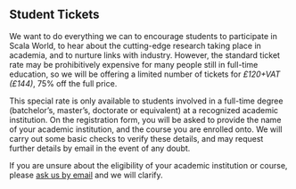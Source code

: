 ## Student Tickets

We want to do everything we can to encourage students to participate in Scala
World, to hear about the cutting-edge research taking place in academia, and to
nurture links with industry. However, the standard ticket rate may be
prohibitively expensive for many people still in full-time education, so we
will be offering a limited number of tickets for *£120+VAT (£144)*, 75% off the
full price.

This special rate is only available to students involved in a full-time degree
(batchelor’s, master’s, doctorate or equivalent) at a recognized academic
institution. On the registration form, you will be asked to provide the name of
your academic institution, and the course you are enrolled onto. We will carry
out some basic checks to verify these details, and may request further details
by email in the event of any doubt.

If you are unsure about the eligibility of your academic institution or course,
please [ask us by email](mailto:info@scala.world) and we will clarify.

